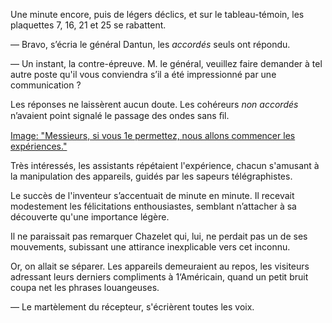 Une minute encore, puis de légers déclics, et sur le tableau-témoin, les
plaquettes 7, 16, 21 et 25 se rabattent.

— Bravo, s’écria le général Dantun, les _accordés_ seuls ont répondu.

— Un instant, la contre-épreuve. M. le général, veuillez faire demander à
tel autre poste qu'il vous conviendra s’il a été impressionné par une 
communication ?

Les réponses ne laissèrent aucun doute. Les cohéreurs _non accordés_ n’avaient point signalé le passage des ondes sans ﬁl.

[Image: "Messieurs, si vous 1e permettez, nous allons commencer les expériences."](../images/1-page-059.JPG) 

Très intéressés, les assistants répétaient l'expérience, chacun s'amusant à
la manipulation des appareils, guidés par les sapeurs télégraphistes.

Le succès de l'inventeur s’accentuait de minute en minute. Il recevait
modestement les félicitations enthousiastes, semblant n’attacher à sa
découverte qu'une importance légère.

Il ne paraissait pas remarquer Chazelet qui, lui, ne perdait pas un de ses
mouvements, subissant une attirance inexplicable vers cet inconnu.

Or, on allait se séparer. Les appareils demeuraient au repos, les visiteurs
adressant leurs derniers compliments à 1‘Américain, quand un petit bruit coupa
net les phrases louangeuses.

— Le martèlement du récepteur, s'écrièrent toutes les voix.
